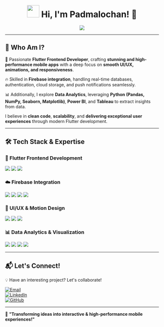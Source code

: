 <h1 align="center">
  <img src="https://media.giphy.com/media/hvRJCLFzcasrR4ia7z/giphy.gif" width="40px"/>  
  Hi, I'm Padmalochan! 🚀
</h1>

<p align="center">
  <img src="https://readme-typing-svg.herokuapp.com?font=Fira+Code&size=22&pause=1000&color=00F7FF&center=true&vCenter=true&width=600&lines=Frontend+Flutter+Developer;Expert+UI/UX+%26+Animations;Firebase+%7C+API+Integration;Data+Analytics+%7C+Python+%7C+Power+BI" />
</p>

---

## 🎯 **Who Am I?**  
🚀 Passionate **Flutter Frontend Developer**, crafting **stunning and high-performance mobile apps** with a deep focus on **smooth UI/UX, animations, and responsiveness**.  

🔥 Skilled in **Firebase integration**, handling real-time databases, authentication, cloud storage, and push notifications seamlessly.  

📊 Additionally, I explore **Data Analytics**, leveraging **Python (Pandas, NumPy, Seaborn, Matplotlib)**, **Power BI**, and **Tableau** to extract insights from data.  

I believe in **clean code**, **scalability**, and **delivering exceptional user experiences** through modern Flutter development.  

---

## 🛠 **Tech Stack & Expertise**  

### **📱 Flutter Frontend Development**
<p align="left">
  <img src="https://img.shields.io/badge/Dart-0175C2?style=for-the-badge&logo=dart&logoColor=white" />
  <img src="https://img.shields.io/badge/Flutter-02569B?style=for-the-badge&logo=flutter&logoColor=white" />
  <img src="https://img.shields.io/badge/Animations%20%26%20UI-5F5D9C?style=for-the-badge&logo=flutter&logoColor=white" />
</p>

### **☁️ Firebase Integration**
<p align="left">
  <img src="https://img.shields.io/badge/Firebase-FFCA28?style=for-the-badge&logo=firebase&logoColor=black" />
  <img src="https://img.shields.io/badge/Authentication-FF6C37?style=for-the-badge&logo=firebase&logoColor=white" />
  <img src="https://img.shields.io/badge/Cloud%20Firestore-4CAF50?style=for-the-badge&logo=firebase&logoColor=white" />
  <img src="https://img.shields.io/badge/Push%20Notifications-0077B5?style=for-the-badge&logo=google-cloud&logoColor=white" />
</p>

### **🎨 UI/UX & Motion Design**
<p align="left">
  <img src="https://img.shields.io/badge/Figma-F24E1E?style=for-the-badge&logo=figma&logoColor=white" />
  <img src="https://img.shields.io/badge/Lottie%20Animations-0A0A0A?style=for-the-badge&logo=lottie&logoColor=white" />
  <img src="https://img.shields.io/badge/Hero%20Animations-0175C2?style=for-the-badge&logo=flutter&logoColor=white" />
</p>

### **📊 Data Analytics & Visualization**
<p align="left">
  <img src="https://img.shields.io/badge/Python-3776AB?style=for-the-badge&logo=python&logoColor=white" />
  <img src="https://img.shields.io/badge/Pandas-150458?style=for-the-badge&logo=pandas&logoColor=white" />
  <img src="https://img.shields.io/badge/Power%20BI-F2C811?style=for-the-badge&logo=powerbi&logoColor=black" />
  <img src="https://img.shields.io/badge/Tableau-E97627?style=for-the-badge&logo=tableau&logoColor=white" />
</p>

---

## 📬 **Let's Connect!**  
💡 Have an interesting project? Let's collaborate!  

[![Email](https://img.shields.io/badge/Email-D14836?style=for-the-badge&logo=gmail&logoColor=white)](mailto:sahupadmalochan209@gmail.com)  
[![LinkedIn](https://img.shields.io/badge/LinkedIn-0077B5?style=for-the-badge&logo=linkedin&logoColor=white)](https://linkedin.com/in/yourprofile)  
[![GitHub](https://img.shields.io/badge/GitHub-181717?style=for-the-badge&logo=github&logoColor=white)](https://github.com/yourgithub)  

---

🚀 **"Transforming ideas into interactive & high-performance mobile experiences!"**  
